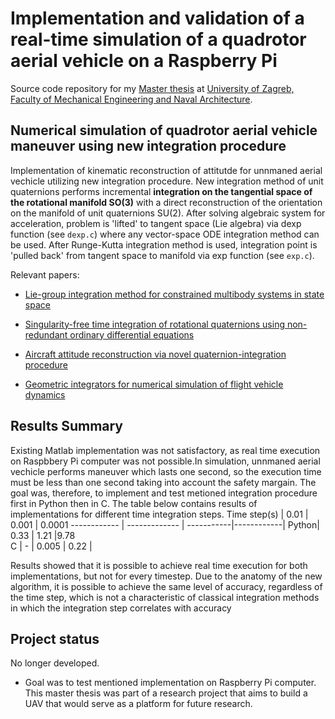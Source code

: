# Implementation and validation of a real-time simulation of a quadrotor aerial vehicle on a Raspberry Pi


Source code repository for my [Master thesis](https://repozitorij.fsb.unizg.hr/islandora/object/fsb%3A6119) at [University of Zagreb, Faculty of Mechanical Engineering and Naval Architecture](https://www.fsb.unizg.hr/index.php?fsbonline).

## Numerical simulation of quadrotor aerial vehicle maneuver using new integration procedure

Implementation of kinematic reconstruction of attitutde for unnmaned aerial vechicle utilizing new integration procedure.  New integration method of unit quaternions performs 
incremental **integration on the tangential space of the rotational manifold SO(3)** with a direct reconstruction of the orientation on the manifold of unit quaternions SU(2).
After solving algebraic system for acceleration, problem is 'lifted' to tangent space (Lie algebra) via dexp function (see `dexp.c`) where any
vector-space ODE integration method can be used. After Runge-Kutta integration method is used, integration point is 'pulled back' from tangent space
to manifold via exp function (see `exp.c`).

Relevant papers:
- [Lie-group integration method for constrained multibody systems in state space](https://link.springer.com/article/10.1007/s11044-014-9439-2?shared-article-renderer)

- [Singularity-free time integration of rotational quaternions using non-redundant ordinary differential equations](https://link.springer.com/article/10.1007/s11044-016-9518-7)

- [Aircraft attitude reconstruction via novel quaternion-integration procedure](https://www.sciencedirect.com/science/article/abs/pii/S1270963819304742)

- [Geometric integrators for numerical simulation of flight vehicle dynamics](https://repozitorij.fsb.unizg.hr/islandora/object/fsb%3A5907/datastream/PDF/view)

## Results Summary
Existing Matlab implementation was not satisfactory, as real time execution on Raspbbery Pi computer was not possible.In simulation, unnmaned aerial vechicle performs maneuver which lasts one second, so the execution time must be less than one second taking into account the safety margain.  The goal was, therefore, to implement and test metioned integration procedure first in Python then in C. The table below contains results of implementations for different time integration steps. 
Time step(s) | 0.01 | 0.001 | 0.0001
------------ | -------------  | -----------|------------|
Python| 0.33 | 1.21 |9.78   
C     |   -  |  0.005  |   0.22    | 


Results showed that it is possible to achieve real time execution for both implementations, but not for every timestep. Due to the anatomy of the new algorithm, it is possible to achieve the same level of accuracy, regardless of the time step, which is not a characteristic of classical integration methods in which the integration step correlates with accuracy

## Project status
No longer developed. 
- Goal was to test mentioned implementation on Raspberry Pi computer. This master thesis was part of a research project that aims to build a UAV that would serve as a platform for future research.

